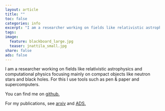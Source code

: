 ```yaml
---
layout: article
title: ""
toc: false
categories: info
excerpt: "I am a researcher working on fields like relativistic astrophysics and computational physics focusing mainly on compact objects like neutron stars and black holes. For this I use tools such as pen & paper and supercomputers."
tags: 
image:
  feature: blackboard_large.jpg
  teaser: jnattila_small.jpg
share: false
ads: false
---
```


I am a researcher working on fields like relativistic astrophysics and computational physics focusing mainly on compact objects like neutron stars and black holes. For this I use tools such as pen & paper and supercomputers.

You can find me on [github.](https://github.com/natj)

For my publications, see [arxiv](http://arxiv.org/find/all/1/all:+nattila/0/1/0/all/0/1) and [ADS.](http://adsabs.harvard.edu/cgi-bin/basic_connect?qsearch=nattila&version=1)
